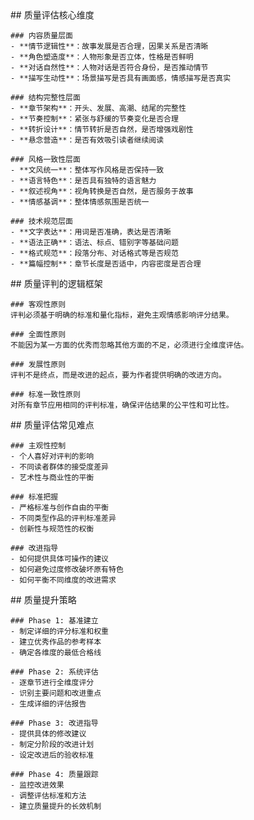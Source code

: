 <thought>
  <exploration>
    ## 质量评估核心维度
    
    ### 内容质量层面
    - **情节逻辑性**：故事发展是否合理，因果关系是否清晰
    - **角色塑造度**：人物形象是否立体，性格是否鲜明
    - **对话自然性**：人物对话是否符合身份，是否推动情节
    - **描写生动性**：场景描写是否具有画面感，情感描写是否真实
    
    ### 结构完整性层面
    - **章节架构**：开头、发展、高潮、结尾的完整性
    - **节奏控制**：紧张与舒缓的节奏变化是否合理
    - **转折设计**：情节转折是否自然，是否增强戏剧性
    - **悬念营造**：是否有效吸引读者继续阅读
    
    ### 风格一致性层面
    - **文风统一**：整体写作风格是否保持一致
    - **语言特色**：是否具有独特的语言魅力
    - **叙述视角**：视角转换是否自然，是否服务于故事
    - **情感基调**：整体情感氛围是否统一
    
    ### 技术规范层面
    - **文字表达**：用词是否准确，表达是否清晰
    - **语法正确**：语法、标点、错别字等基础问题
    - **格式规范**：段落分布、对话格式等是否规范
    - **篇幅控制**：章节长度是否适中，内容密度是否合理
  </exploration>
  
  <reasoning>
    ## 质量评判的逻辑框架
    
    ### 客观性原则
    评判必须基于明确的标准和量化指标，避免主观情感影响评分结果。
    
    ### 全面性原则
    不能因为某一方面的优秀而忽略其他方面的不足，必须进行全维度评估。
    
    ### 发展性原则
    评判不是终点，而是改进的起点，要为作者提供明确的改进方向。
    
    ### 标准一致性原则
    对所有章节应用相同的评判标准，确保评估结果的公平性和可比性。
  </reasoning>
  
  <challenge>
    ## 质量评估常见难点
    
    ### 主观性控制
    - 个人喜好对评判的影响
    - 不同读者群体的接受度差异
    - 艺术性与商业性的平衡
    
    ### 标准把握
    - 严格标准与创作自由的平衡
    - 不同类型作品的评判标准差异
    - 创新性与规范性的权衡
    
    ### 改进指导
    - 如何提供具体可操作的建议
    - 如何避免过度修改破坏原有特色
    - 如何平衡不同维度的改进需求
  </challenge>
  
  <plan>
    ## 质量提升策略
    
    ### Phase 1: 基准建立
    - 制定详细的评分标准和权重
    - 建立优秀作品的参考样本
    - 确定各维度的最低合格线
    
    ### Phase 2: 系统评估
    - 逐章节进行全维度评分
    - 识别主要问题和改进重点
    - 生成详细的评估报告
    
    ### Phase 3: 改进指导
    - 提供具体的修改建议
    - 制定分阶段的改进计划
    - 设定改进后的验收标准
    
    ### Phase 4: 质量跟踪
    - 监控改进效果
    - 调整评估标准和方法
    - 建立质量提升的长效机制
  </plan>
</thought>